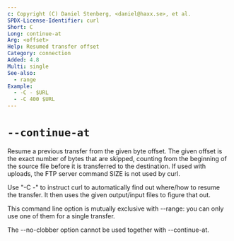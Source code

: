 ```yaml
---
c: Copyright (C) Daniel Stenberg, <daniel@haxx.se>, et al.
SPDX-License-Identifier: curl
Short: C
Long: continue-at
Arg: <offset>
Help: Resumed transfer offset
Category: connection
Added: 4.8
Multi: single
See-also:
  - range
Example:
  - -C - $URL
  - -C 400 $URL
---
```


# `--continue-at`

Resume a previous transfer from the given byte offset. The given offset is the
exact number of bytes that are skipped, counting from the beginning of the
source file before it is transferred to the destination. If used with uploads,
the FTP server command SIZE is not used by curl.

Use "-C -" to instruct curl to automatically find out where/how to resume the
transfer. It then uses the given output/input files to figure that out.

This command line option is mutually exclusive with --range: you can only use
one of them for a single transfer.

The --no-clobber option cannot be used together with --continue-at.

